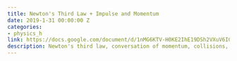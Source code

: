 ```yaml
---
title: Newton's Third Law + Impulse and Momentum
date: 2019-1-31 00:00:00 Z
categories:
- physics_h
link: https://docs.google.com/document/d/1nMG6KTV-H0KE2IhE19DSh2VXuV6IGS5NeNqn7TFpS94/
description: Newton's third law, conversation of momentum, collisions, impulse.
---
```



